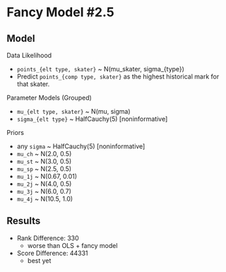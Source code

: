 Fancy Model #2.5
================

## Model

Data Likelihood
* `points_{elt type, skater}` ~ N(mu_skater, sigma_{type})
* Predict `points_{comp type, skater}` as the highest historical mark for that
  skater.

Parameter Models (Grouped)
* `mu_{elt type, skater}` ~ N(mu, sigma)
* `sigma_{elt type}` ~ HalfCauchy(5)   [noninformative]

Priors
* any `sigma` ~ HalfCauchy(5)   [noninformative]
* `mu_ch` ~ N(2.0, 0.5)
* `mu_st` ~ N(3.0, 0.5)
* `mu_sp` ~ N(2.5, 0.5)
* `mu_1j` ~ N(0.67, 0.01)
* `mu_2j` ~ N(4.0, 0.5)
* `mu_3j` ~ N(6.0, 0.7)
* `mu_4j` ~ N(10.5, 1.0)

## Results

* Rank Difference: 330
    * worse than OLS + fancy model
* Score Difference: 44331
    * best yet